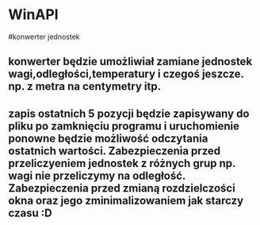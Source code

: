 # WinAPI
#konwerter jednostek
## konwerter będzie umożliwiał zamiane jednostek wagi,odległości,temperatury i czegoś jeszcze.  np. z metra na centymetry itp.
## zapis ostatnich 5 pozycji będzie zapisywany do pliku po zamknięciu programu i uruchomienie ponowne będzie możliwość odczytania ostatnich wartości. Zabezpieczenia przed przeliczyeniem jednostek z różnych grup np. wagi nie przeliczymy na odległość. Zabezpieczenia przed zmianą rozdzielczości okna oraz jego zminimalizowaniem jak starczy czasu :D 
